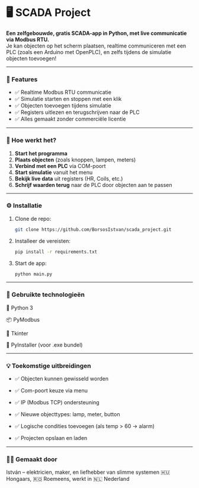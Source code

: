 # 🖥️ SCADA Project

**Een zelfgebouwde, gratis SCADA-app in Python, met live communicatie via Modbus RTU.**  
Je kan objecten op het scherm plaatsen, realtime communiceren met een PLC (zoals een Arduino met OpenPLC), en zelfs tijdens de simulatie objecten toevoegen!

---

### 🚀 Features

- ✅ Realtime Modbus RTU communicatie
- ✅ Simulatie starten en stoppen met een klik
- ✅ Objecten toevoegen tijdens simulatie
- ✅ Registers uitlezen en terugschrijven naar de PLC
- ✅ Alles gemaakt zonder commerciële licentie

---

### 🔧 Hoe werkt het?

1. **Start het programma**
2. **Plaats objecten** (zoals knoppen, lampen, meters)
3. **Verbind met een PLC** via COM-poort
4. **Start simulatie** vanuit het menu
5. **Bekijk live data** uit registers (HR, Coils, etc.)
6. **Schrijf waarden terug** naar de PLC door objecten aan te passen

---

### ⚙️ Installatie

1. Clone de repo:
   ```bash
   git clone https://github.com/BorsosIstvan/scada_project.git
2. Installeer de vereisten:
   ```bash
   pip install -r requirements.txt
3. Start de app:
   ```bash
   python main.py

---

### 🧪 Gebruikte technologieën

🐍 Python 3

📦 PyModbus

🎨 Tkinter

🧱 PyInstaller (voor .exe bundel)

---

### 💡 Toekomstige uitbreidingen

- ✅ Objecten kunnen gewisseld worden

- ✅ Com-poort keuze via menu

- ✅ IP (Modbus TCP) ondersteuning

- ✅ Nieuwe objecttypes: lamp, meter, button

- ✅ Logische condities toevoegen (als temp > 60 → alarm)

- ✅ Projecten opslaan en laden

---

### 👨‍🔧 Gemaakt door
István – elektricien, maker, en liefhebber van slimme systemen
🇭🇺 Hongaars, 🇷🇴 Roemeens, werkt in 🇳🇱 Nederland

